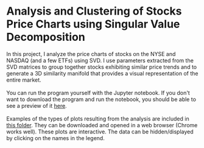 # Analysis and Clustering of Stocks Price Charts using Singular Value Decomposition
In this project, I analyze the price charts of stocks on the NYSE and NASDAQ (and a few ETFs) using SVD. I use parameters extracted from the SVD matrices to group together stocks exhibiting similar price trends and to generate a 3D similarity manifold that provides a visual representation of the entire market.
<br>
<br>
You can run the program yourself with the Jupyter notebook. If you don't want to download the program and run the notebook, you should be able to see a preview of it [here](https://nbviewer.jupyter.org/github/gregory-m-mullen/stock_price_svd_analysis/blob/master/stock_price_svd_clustering.ipynb).
<br>
<br>
Examples of the types of plots resulting from the analysis are included in [this folder](https://github.com/gregory-m-mullen/stock_price_svd_analysis/tree/master/data/example_plots). They can be downloaded and opened in a web browser (Chrome works well). These plots are interactive. The data can be hidden/displayed by clicking on the names in the legend.

